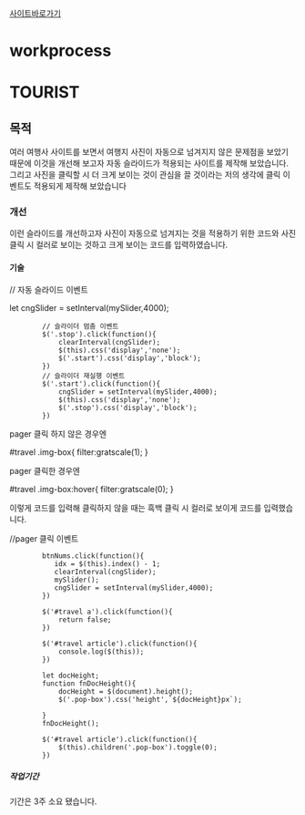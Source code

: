 [사이트바로가기](https://nam-seungjin.github.io/tourist)

# workprocess

# TOURIST
## 목적
여러 여행사 사이트를 보면서 여행지 사진이 자동으로 넘겨지지 않은 문제점을 보았기 때문에 이것을 개선해 보고자 자동 슬라이드가 적용되는 사이트를 제작해 보았습니다.
그리고 사진을 클릭할 시 더 크게 보이는 것이 관심을 끌 것이라는 저의 생각에 클릭 이벤트도 적용되게 제작해 보았습니다   
### 개선
이런 슬라이드를 개선하고자 사진이 자동으로 넘겨지는 것을 적용하기 위한 코드와
사진 클릭 시 컬러로 보이는 것하고 크게 보이는 코드를 입력하였습니다.
#### 기술
// 자동 슬라이드 이벤트



let cngSlider = setInterval(mySlider,4000);

            // 슬라이더 멈춤 이벤트
            $('.stop').click(function(){
                clearInterval(cngSlider);
                $(this).css('display','none');
                $('.start').css('display','block');
            })
            // 슬라이더 재실행 이벤트
            $('.start').click(function(){
                cngSlider = setInterval(mySlider,4000);
                $(this).css('display','none');
                $('.stop').css('display','block');
            })




pager 클릭 하지 않은 경우엔



#travel .img-box{
filter:gratscale(1);
}



pager 클릭한 경우엔



#travel .img-box:hover{
filter:gratscale(0);
}



이렇게 코드를 입력해 클릭하지 않을 때는 흑백 클릭 시 컬러로 보이게 코드를 입력했습니다.



//pager 클릭 이벤트



            btnNums.click(function(){
               idx = $(this).index() - 1;
               clearInterval(cngSlider);
               mySlider();
               cngSlider = setInterval(mySlider,4000);
            })

            $('#travel a').click(function(){
                return false;
            })
            
            $('#travel article').click(function(){
                console.log($(this));
            })

            let docHeight;
            function fnDocHeight(){
                docHeight = $(document).height();
                $('.pop-box').css('height',`${docHeight}px`);
                
            }
            fnDocHeight();
 
            $('#travel article').click(function(){
                $(this).children('.pop-box').toggle(0);
            })

            
            
            
##### 작업기간
기간은 3주 소요 됐습니다.

